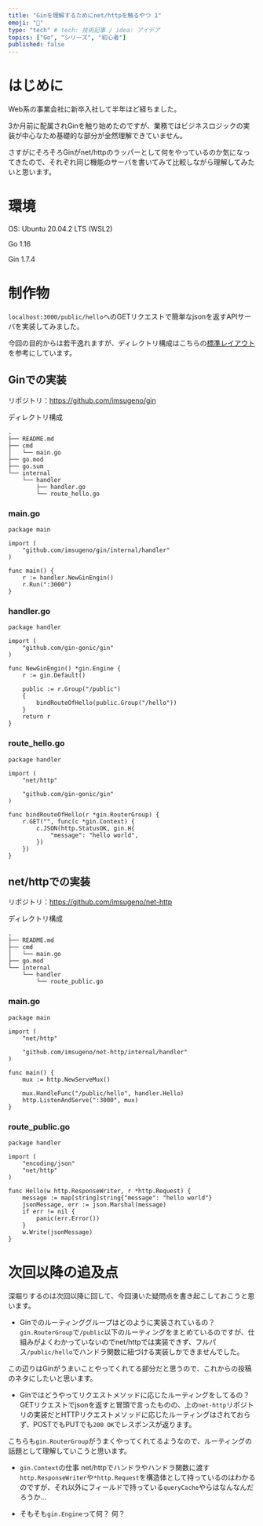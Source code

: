 ```yaml
---
title: "Ginを理解するためにnet/httpを触るやつ 1"
emoji: "🐣"
type: "tech" # tech: 技術記事 / idea: アイデア
topics: ["Go", "シリーズ", "初心者"]
published: false
---
```


# はじめに
Web系の事業会社に新卒入社して半年ほど経ちました。

3か月前に配属されGinを触り始めたのですが、業務ではビジネスロジックの実装が中心なため基礎的な部分が全然理解できていません。

さすがにそろそろGinがnet/httpのラッパーとして何をやっているのか気になってきたので、それぞれ同じ機能のサーバを書いてみて比較しながら理解してみたいと思います。

# 環境
OS: Ubuntu 20.04.2 LTS (WSL2)

Go 1.16

Gin 1.7.4

# 制作物
`localhost:3000/public/hello`へのGETリクエストで簡単なjsonを返すAPIサーバを実装してみました。

今回の目的からは若干逸れますが、ディレクトリ構成はこちらの[標準レイアウト](https://github.com/golang-standards/project-layout/blob/master/README_ja.md)を参考にしています。

## Ginでの実装
リポジトリ：https://github.com/imsugeno/gin

ディレクトリ構成
```
.
├── README.md
├── cmd
│   └── main.go
├── go.mod
├── go.sum
└── internal
    └── handler
        ├── handler.go
        └── route_hello.go
```

### main.go
```
package main

import (
	"github.com/imsugeno/gin/internal/handler"
)

func main() {
	r := handler.NewGinEngin()
	r.Run(":3000")
}
```

### handler.go
```
package handler

import (
	"github.com/gin-gonic/gin"
)

func NewGinEngin() *gin.Engine {
	r := gin.Default()

	public := r.Group("/public")
	{
		bindRouteOfHello(public.Group("/hello"))
	}
	return r
}
```

### route_hello.go
```
package handler

import (
	"net/http"

	"github.com/gin-gonic/gin"
)

func bindRouteOfHello(r *gin.RouterGroup) {
	r.GET("", func(c *gin.Context) {
		c.JSON(http.StatusOK, gin.H{
			"message": "hello world",
		})
	})
}
```

## net/httpでの実装
リポジトリ：https://github.com/imsugeno/net-http

ディレクトリ構成
```
.
├── README.md
├── cmd
│   └── main.go
├── go.mod
└── internal
    └── handler
        └── route_public.go
```

### main.go
```
package main

import (
	"net/http"

	"github.com/imsugeno/net-http/internal/handler"
)

func main() {
	mux := http.NewServeMux()

	mux.HandleFunc("/public/hello", handler.Hello)
	http.ListenAndServe(":3000", mux)
}
```

### route_public.go
```
package handler

import (
	"encoding/json"
	"net/http"
)

func Hello(w http.ResponseWriter, r *http.Request) {
	message := map[string]string{"message": "hello world"}
	jsonMessage, err := json.Marshal(message)
	if err != nil {
		panic(err.Error())
	}
	w.Write(jsonMessage)
}
```

# 次回以降の追及点
深堀りするのは次回以降に回して、今回湧いた疑問点を書き起こしておこうと思います。

* Ginでのルーティンググループはどのように実装されているの？
`gin.RouterGroup`で`/public`以下のルーティングをまとめているのですが、仕組みがよくわかっていないのでnet/httpでは実装できず、フルパス`/public/hello`でハンドラ関数に紐づける実装しかできませんでした。

この辺りはGinがうまいことやってくれてる部分だと思うので、これからの投稿のネタにしたいと思います。

* Ginではどうやってリクエストメソッドに応じたルーティングをしてるの？
GETリクエストでjsonを返すと冒頭で言ったものの、上の`net-http`リポジトリの実装だとHTTPリクエストメソッドに応じたルーティングはされておらず、POSTでもPUTでも`200 OK`でレスポンスが返ります。

こちらも`gin.RouterGroup`がうまくやってくれてるようなので、ルーティングの話題として理解していこうと思います。

* `gin.Context`の仕事
net/httpでハンドラやハンドラ関数に渡す`http.ResponseWriter`や`*http.Request`を構造体として持っているのはわかるのですが、それ以外にフィールドで持っている`queryCache`やらはなんなんだろうか...

* そもそも`gin.Engine`って何？
何？
